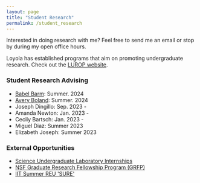 ```yaml
---
layout: page
title: "Student Research"
permalink: /student_research
---
```


Interested in doing research with me? Feel free to send me an email or stop by during my open office hours. 

Loyola has established programs that aim on promoting undergraduate research. Check out the [LUROP website](https://www.luc.edu/celts/programs/undergraduateresearch/).

### Student Research Advising

<!---#### 2023 - 2024--->
- [Babel Barm](https://github.com/xiangwanmath/luc_USRE/blob/main/B.Barm_USRE_2024.ipynb): Summer. 2024 
- [Avery Boland](https://github.com/averyb197/Real-USRE): Summer. 2024  
- Joseph Dingillo: Sep. 2023 -
- Amanda Newton: Jan. 2023 -
- Cecily Bartsch: Jan. 2023 -
- Miguel Diaz: Summer 2023
- Elizabeth Joseph: Summer 2023

<!---
  <details>
  <summary>Details</summary>
  The topic is Finite Difference Method.
  </details>
---> 

### External Opportunities
- [Science Undergraduate Laboratory Internships](https://science.osti.gov/wdts/suli)
- [NSF Graduate Research Fellowship Program (GRFP)](https://new.nsf.gov/funding/opportunities/nsf-graduate-research-fellowship-program-grfp)
- [IIT Summer REU 'SURE'](https://www.iit.edu/computing/research/student-research/SURE)
